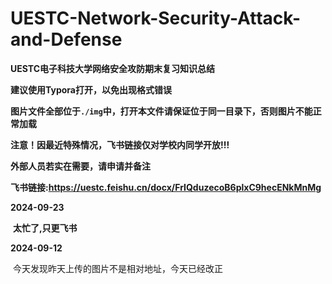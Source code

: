 # UESTC-Network-Security-Attack-and-Defense
**UESTC电子科技大学网络安全攻防期末复习知识总结**

**建议使用Typora打开，以免出现格式错误**

**图片文件全部位于`./img`中，打开本文件请保证位于同一目录下，否则图片不能正常加载**

**注意！因最近特殊情况，飞书链接仅对学校内同学开放!!!**

**外部人员若实在需要，请申请并备注**

**飞书链接:https://uestc.feishu.cn/docx/FrIQduzecoB6plxC9hecENkMnMg**



**2024-09-23**

​	**太忙了,只更飞书**



**2024-09-12**

​	今天发现昨天上传的图片不是相对地址，今天已经改正
